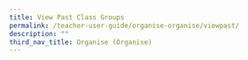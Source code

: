 ```yaml
---
title: View Past Class Groups
permalink: /teacher-user-guide/organise-organise/viewpast/
description: ""
third_nav_title: Organise (Organise)
---
```

